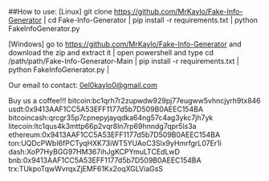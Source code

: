 ##How to use:
[Linux]
git clone https://github.com/MrKaylo/Fake-Info-Generator |
 cd Fake-Info-Generator |
 pip install -r requirements.txt |
 python FakeInfoGenerator.py

[Windows]
go to https://github.com/MrKaylo/Fake-Info-Generator and download the zip and extract it | 
 open powershell and type cd /path/path/Fake-Info-Generator-Main |
 pip install -r requirements.txt |
 python FakeInfoGenerator.py |

Our email to contact:
0el0kaylo0@gmail.com

Buy us a coffee!!!
bitcoin:bc1qrh7r2zupwdw929pj77eugww5vhncjyrh9tx846
usdt:0x9413AAF1CC5A53EFF1177d5b7D509B0AEEC154BA
bitcoincash:qrcgr35p7cpnepyjayqdka64ng57c4ag3ykc7jh7yk
litecoin:ltc1qus4k3mttp66p2vqr8ln7rp69hnndg7qpr5ls3a
ethereum:0x9413AAF1CC5A53EFF1177d5b7D509B0AEEC154BA
ton:UQDcPWbI6fPCTyqHXK73iWT5YUAoC3Slx9yHmrfgrL07Er1i
dash:XoP7HyBGG97HM367ihJgKCPYmuLTCEdLwD
bnb:0x9413AAF1CC5A53EFF1177d5b7D509B0AEEC154BA
trx:TUkpoTqwWvrqxZjEMF61Kx2oqXGLViaGsS
